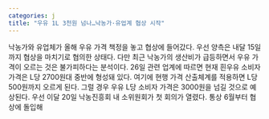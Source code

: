 ```yaml
---
categories: j
title: "우유 1L 3천원 넘나…낙농가·유업계 협상 시작"
---
```

낙농가와 유업체가 올해 우유 가격 책정을 놓고 협상에 들어갔다. 우선 양측은 내달 15일까지 협상을 마치기로 협의한 상태다. 다만 최근 낙농가의 생산비가 급등하면서 우유 가격이 오르는 것은 불가피하다는 분석이다. 26일 관련 업계에 따르면 현재 흰우유 소비자 가격은 L당 2700원대 중반에 형성돼 있다. 여기에 현행 가격 산출체계를 적용하면 L당 500원까지 오르게 된다. 그럴 경우 우유 L당 소비자 가격은 3000원을 넘길 것으로 예상된다. 우선 이달 20일 낙농진흥회 내 소위원회가 첫 회의가 열렸다. 통상 6월부터 협상에 돌입해